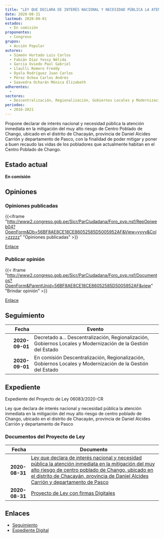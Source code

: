 ```yaml
---
title: "LEY QUE DECLARA DE INTERÉS NACIONAL Y NECESIDAD PÚBLICA LA ATENCIÓN INMEDIATA EN LA MITIGACIÓN DEL MUY ALTO RIESGO DE CENTRO POBLADO DE CHANGO, UBICADO EN EL DISTRITO DE CHACAYÁN, PROVINCIA DE DANIEL ALCIDES CARRIÓN Y DEPARTAMENTO DE PASCO"
date: 2020-08-31
lastmod: 2020-09-01
estados: 
  - En comisión
proponentes: 
  - Congreso
grupos: 
  - Acción Popular
autores: 
  - Simeón Hurtado Luis Carlos
  - Fabián Díaz Yessy Nélida
  - García Oviedo Paul Gabriel
  - Llaulli Romero Freddy
  - Oyola Rodríguez Juan Carlos
  - Pérez Ochoa Carlos Andrés
  - Saavedra Ocharán Mónica Elizabeth
adherentes: 
  - 
sectores: 
  - Descentralización, Regionalización, Gobiernos Locales y Modernización de la Gestión del Estado
periodos: 
  - 2016-2021
---
```


Propone declarar de interés nacional y necesidad pública la atención inmediata en la mitigación del muy alto riesgo de Centro Poblado de Chango, ubicado en el distrito de Chacayán, provincia de Daniel Alcides Carrión y departamento de Pasco, con la finalidad de poder mitigar y poner a buen recaudo las vidas de los pobladores que actualmente habitan en el Centro Poblado de Chango.


## Estado actual

**En comisión**

## Opiniones

### Opiniones publicadas

{{<iframe "http://www2.congreso.gob.pe/Sicr/ParCiudadana/Foro_pvp.nsf/RepOpiweb04?OpenForm&Db=56BF8AE8CE18CE86052585D5005952AF&View=yyyy&Col=zzzzz" "Opiniones publicadas" >}}

[Enlace](http://www2.congreso.gob.pe/Sicr/ParCiudadana/Foro_pvp.nsf/RepOpiweb04?OpenForm&Db=56BF8AE8CE18CE86052585D5005952AF&View=yyyy&Col=zzzzz)
### Publicar opinión

{{< iframe "http://www2.congreso.gob.pe/Sicr/ParCiudadana/Foro_pvp.nsf/Documentos?OpenForm&ParentUnid=56BF8AE8CE18CE86052585D5005952AF&view" "Brindar opinión" >}}

[Enlace](http://www2.congreso.gob.pe/Sicr/ParCiudadana/Foro_pvp.nsf/Documentos?OpenForm&ParentUnid=56BF8AE8CE18CE86052585D5005952AF&view)

## Seguimiento

| Fecha | Evento |
|------:|--------|
| **2020-09-01** | Decretado a... Descentralización, Regionalización, Gobiernos Locales y Modernización de la Gestión del Estado|
| **2020-09-01** | En comisión Descentralización, Regionalización, Gobiernos Locales y Modernización de la Gestión del Estado|


## Expediente

Expediente del Proyecto de Ley 06083/2020-CR

Ley que declara de interés nacional y necesidad pública la atención inmediata en la mitigación del muy alto riesgo de centro poblado de Chango, ubicado en el distrito de Chacayán, provincia de Daniel Alcides Carrión y departamento de Pasco


### Documentos del Proyecto de Ley

| Fecha | Documento |
|------:|--------|
| **2020-08-31** | [Ley que declara de interés nacional y necesidad pública la atención inmediata en la mitigación del muy alto riesgo de centro poblado de Chango, ubicado en el distrito de Chacayán, provincia de Daniel Alcides Carrión y departamento de Pasco](http://www.leyes.congreso.gob.pe/Documentos/2016_2021/Proyectos_de_Ley_y_de_Resoluciones_Legislativas/PL06083-20200831.pdf) |
| **2020-08-31** | [Proyecto de Ley con firmas Digitales](http://www.leyes.congreso.gob.pe/Documentos/2016_2021/Proyectos_de_Ley_y_de_Resoluciones_Legislativas/Proyectos_Firmas_digitales/PL06083.pdf) |

## Enlaces 

- [Seguimiento](http://www2.congreso.gob.pe/Sicr/TraDocEstProc/CLProLey2016.nsf/f7fff46988ca05b1052578e100829cc7/424e3bfef0e99226052585d50072b9e2?OpenDocument)
- [Expediente Digital](http://www2.congreso.gob.pe/Sicr/TraDocEstProc/CLProLey2016.nsf/f7fff46988ca05b1052578e100829cc7/424e3bfef0e99226052585d50072b9e2?OpenDocument&Click=05257FB7005EB655.eb71d0cf91d8294e05256cdf006b5706/$Body/0.1C6C)
